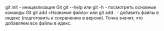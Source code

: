 git init - инициализация Git
git --help или git -h - посмотреть основные команды Git
git add <Название файла> или git add . - добавить файлы в индекс (подготовить к сохранению в версии). Точка значит, что добавляем все файлы в идекс.